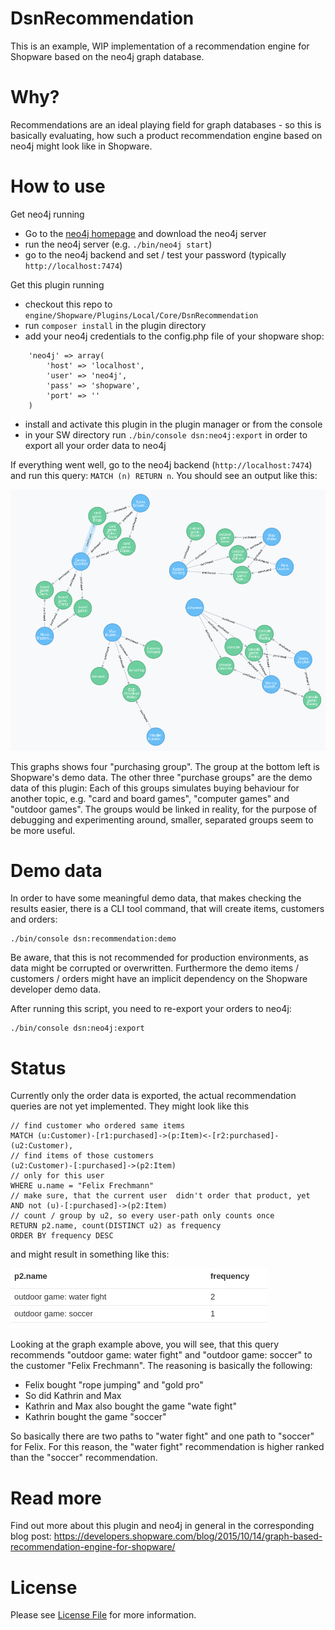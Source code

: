 # DsnRecommendation
This is an example, WIP implementation of a recommendation engine for Shopware based on the
neo4j graph database.

# Why?
Recommendations are an ideal playing field for graph databases - so this is basically evaluating,
how such a product recommendation engine based on neo4j might look like in Shopware.

# How to use
Get neo4j running
* Go to the [neo4j homepage](neo4j.com/download/) and download the neo4j server
* run the neo4j server (e.g. `./bin/neo4j start`)
* go to the neo4j backend and set / test your password (typically `http://localhost:7474`)

Get this plugin running
* checkout this repo to `engine/Shopware/Plugins/Local/Core/DsnRecommendation`
* run `composer install` in the plugin directory
* add your neo4j credentials to the config.php file of your shopware shop:
```
    'neo4j' => array(
        'host' => 'localhost',
        'user' => 'neo4j',
        'pass' => 'shopware',
        'port' => ''
    )
```
* install and activate this plugin in the plugin manager or from the console
* in your SW directory run `./bin/console dsn:neo4j:export` in order to export all your order data to neo4j

If everything went well, go to the neo4j backend (`http://localhost:7474`) and run this query: `MATCH (n) RETURN n`.
You should see an output like this:

![neo4j graph](docs/graph2.png)

This graphs shows four "purchasing group". The group at the bottom left is Shopware's
demo data.
The other three "purchase groups" are the demo data of this plugin: Each of this
groups simulates buying behaviour for another topic, e.g. "card and board games",
"computer games" and "outdoor games". The groups would be linked in reality,
for the purpose of debugging and experimenting around, smaller, separated groups
seem to be more useful.

# Demo data
In order to have some meaningful demo data, that makes checking the results easier,
there is a CLI tool command, that will create items, customers and orders:

```
./bin/console dsn:recommendation:demo
```

Be aware, that this is not recommended for production environments, as data might
be corrupted or overwritten. Furthermore the demo items / customers / orders
might have an implicit dependency on the Shopware developer demo data.

After running this script, you need to re-export your orders to neo4j:

```
./bin/console dsn:neo4j:export
```




# Status
Currently only the order data is exported, the actual recommendation queries are not yet implemented.
They might look like this

```
// find customer who ordered same items
MATCH (u:Customer)-[r1:purchased]->(p:Item)<-[r2:purchased]-(u2:Customer),
// find items of those customers
(u2:Customer)-[:purchased]->(p2:Item)
// only for this user
WHERE u.name = "Felix Frechmann"
// make sure, that the current user  didn't order that product, yet
AND not (u)-[:purchased]->(p2:Item)
// count / group by u2, so every user-path only counts once
RETURN p2.name, count(DISTINCT u2) as frequency
ORDER BY frequency DESC
```

and might result in something like this:

![neo4j result](docs/result.png)

Looking at the graph example above, you will see, that this query
recommends "outdoor game: water fight" and "outdoor game: soccer" to the customer
"Felix Frechmann". The reasoning is basically the following:

* Felix bought "rope jumping" and "gold pro"
* So did Kathrin and Max
* Kathrin and Max also bought the game "wate fight"
* Kathrin bought the game "soccer"

So basically there are two paths to "water fight" and one path to "soccer"
for Felix. For this reason, the "water fight" recommendation is higher ranked
than the "soccer" recommendation.

# Read more
Find out more about this plugin and neo4j in general in the corresponding blog post: https://developers.shopware.com/blog/2015/10/14/graph-based-recommendation-engine-for-shopware/

# License

Please see [License File](LICENSE) for more information.
